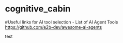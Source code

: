 # cognitive_cabin

#Useful links for AI tool selection - List of AI Agent Tools
   https://github.com/e2b-dev/awesome-ai-agents


test